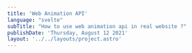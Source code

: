 ```yaml
---
title: 'Web Animation API'
language: "svelte"
subTitle: "How to use web animation api in real website ?"
publishDate: 'Thursday, August 12 2021'
layout: '../../layouts/project.astro'
---
```

